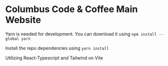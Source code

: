 # Columbus Code & Coffee Main Website

Yarn is needed for development. You can download it using
`npm install --global yarn`

Install the repo dependencies using 
`yarn install`

Utilizing React-Typescript and Tailwind on Vite